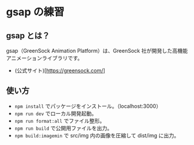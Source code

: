 # gsap の練習

## gsap とは？

gsap（GreenSock Animation Platform）は、GreenSock 社が開発した高機能アニメーションライブラリです。

-   (公式サイト)[https://greensock.com/]

## 使い方

-   `npm install` でパッケージをインストール。（localhost:3000）
-   `npm run dev` でローカル開発起動。
-   `npm run format:all` でファイル整形。
-   `npm run build` で公開用ファイルを出力。
-   `npm build:imagemin` で src/img 内の画像を圧縮して dist/img に出力。
